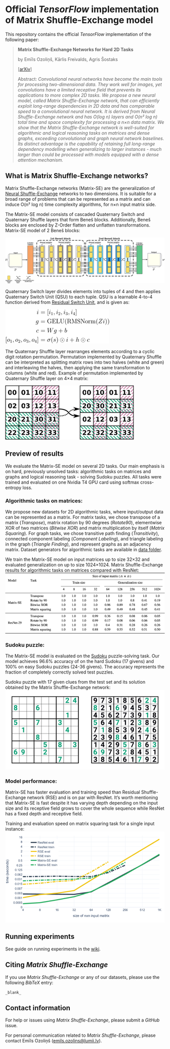# Official _TensorFlow_ implementation of Matrix Shuffle-Exchange model

This repository contains the official _TensorFlow_ implementation of the following paper:

>**Matrix Shuffle-Exchange Networks for Hard 2D Tasks**
>
> by Emīls Ozoliņš, Kārlis Freivalds, Agris Šostaks
>
> [[arXiv]()]
>
>Abstract: _Convolutional neural networks have become the main tools for processing two-dimensional data.
> They work well for images, yet convolutions have a limited receptive field that prevents its applications 
> to more complex 2D tasks. We propose a new neural model, called Matrix Shuffle-Exchange network, 
> that can efficiently exploit long-range dependencies in 2D data and has comparable speed to a convolutional
> neural network. It is derived from  Neural Shuffle-Exchange network and has O(log n) layers and O(n² log n) 
> total time and space complexity for processing a n×n data matrix. We show that the Matrix Shuffle-Exchange 
> network is well-suited for algorithmic and logical reasoning tasks on matrices and dense graphs, exceeding convolutional
> and graph neural network baselines. Its distinct advantage is the capability of retaining full long-range dependency 
> modelling when generalizing to larger instances - much larger than could be processed with models equipped 
> with a dense attention mechanism._


## What is Matrix Shuffle-Exchange networks?

Matrix Shuffle-Exchange networks (Matrix-SE) are the generalization of [Neural Shuffle-Exchange](https://github.com/LUMII-Syslab/shuffle-exchange) networks to two dimensions. 
It is suitable for a broad range of problems that can be represented as a matrix and can induce O(n² log n) time complexity algorithms, for n×n input matrix side.

The Matrix-SE model consists of cascaded Quaternary Switch and Quaternary Shuffle layers that form Beneš blocks. 
Additionally, Beneš blocks are enclosed by Z-Order flatten and unflatten transformations. Matrix-SE model of 2 Beneš blocks:

![](assets/matrix_se_model.png)

Quaternary Switch layer divides elements into tuples of 4 and then applies Quaternary Switch Unit (QSU) to each tuple. QSU is a learnable
4-to-4 function derived from [Residual Switch Unit](https://github.com/LUMII-Syslab/RSE), and is given as:

![](assets/qsu.png)

The Quaternary Shuffle layer rearranges elements according to a cyclic digit rotation permutation.
Permutation implemented by Quaternary Shuffle can be interpreted as splitting matrix rows into two 
halves (white and green) and interleaving the halves, then applying the same transformation to columns (white and red). 
Example of permutation implemented by Quaternary Shuffle layer on 4×4 matrix:

![](assets/quaternary_shuffle.jpg)
## Preview of results
We evaluate the Matrix-SE model on several 2D tasks.
Our main emphasis is on hard, previously unsolved tasks: algorithmic tasks on matrices and graphs and logical reasoning 
task - solving Sudoku puzzles. All tasks were trained and evaluated on one Nvidia T4 GPU card using softmax cross-entropy loss.

### Algorithmic tasks on matrices:
We propose new datasets for 2D algorithmic tasks, where input/output data can be represented as a matrix. 
For matrix tasks, we chose transpose of a matrix (_Transpose_), matrix rotation by 90 degrees (_Rotate90_), 
elementwise XOR of two matrices (_Bitwise XOR_) and matrix multiplication by itself (_Matrix Squaring_).
For graph tasks, we chose transitive path finding (_Transitivity_), connected component labeling (_Component Labeling_),
and triangle labeling in the graph (_Triangle Finding_), and represent graphs as an adjacency matrix. 
Dataset generators for algorithmic tasks are available in [data folder](https://github.com/LUMII-Syslab/Matrix-SE/tree/master/data).

We train the Matrix-SE model on input matrices up to size 32×32 and evaluated generalization on up to size 1024×1024. 
Matrix Shuffle-Exchange results for algorithmic tasks on matrices compared with ResNet:
![](assets/matrices_results.png)

###  Sudoku puzzle:
The Matrix-SE model is evaluated on the [Sudoku](https://en.wikipedia.org/wiki/Sudoku) puzzle-solving task. 
Our model achieves 96.6\% accuracy of on the hard Sudoku (17 givens)
and 100% on easy Sudoku puzzles (24-36 givens). The accuracy represents the fraction of completely correctly solved test puzzles.

Sudoku puzzle with 17 given clues from the test set and its solution obtained by the Matrix Shuffle-Exchange network: 
![](assets/sudoku.png)

### Model performance:
Matrix-SE has faster evaluation and training speed than Residual Shuffle-Exchange network (RSE) and is on par with ResNet.
It’s worth mentioning that Matrix-SE is fast despite it has varying depth depending on the input 
size and its receptive field grows to cover the whole sequence while ResNet has a fixed depth and receptive field.

Training and evaluation speed on matrix squaring task for a single input instance: 
![](assets/matrix_time_comparison.png)

## Running experiments
See guide on running experiments in the [wiki](https://github.com/LUMII-Syslab/Matrix-SE/wiki/Running-experiments).

## Citing _Matrix Shuffle-Exchange_

If you use _Matrix Shuffle-Exchange_ or any of our datasets, please use the following _BibTeX_ entry:
```
_blank_
```

## Contact information

For help or issues using _Matrix Shuffle-Exchange_, please submit a _GitHub_ issue.

For personal communication related to _Matrix Shuffle-Exchange_, please contact Emīls Ozoliņš ([emils.ozolins@lumii.lv](mailto:emils.ozolins@lumii.lv)).
